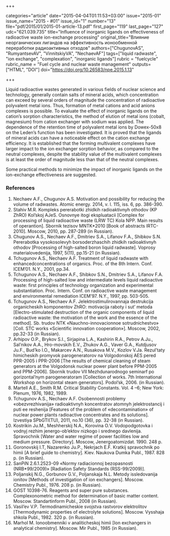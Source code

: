 +++

categories="article"
date="2015-04-04T01:11:53+03:00"
issue="2015-01"
issue_name="2015 - #01"
issue_id="1"
number="13"
file="pdf/2015/01/2015-01-article-13.pdf"
first_page="119"
last_page="127"
udc="621.039.735"
title="Influence of inorganic ligands on effectiveness of radioactive waste ion-exchange processing"
original_title="Влияние неорганических лигандов на эффективность ионообменной переработки радиоактивных отходов"
authors=["ChugunovAS", "RumyantsevAV", "VinnitskiyVA", "NechaevAF"]
tags=["liquid radwaste", "ion exchange", "complexation", "inorganic ligands"]
rubric = "fuelcycle"
rubric_name = "Fuel cycle and nuclear waste management"
outputs=["HTML", "DOI"]
doi="https://doi.org/10.26583/npe.2015.1.13"

+++

Liquid radioactive wastes generated in various fields of nuclear science and technology, generally contain salts of mineral acids, which concentration can exceed by several orders of magnitude the concentration of radioactive polyvalent metal ions. Thus, formation of metal cations and acid anions complexes is possible. To evaluate the effect of inorganic ligands on the cation’s sorption characteristics, the method of elution of metal ions (cobalt, magnesium) from cation exchanger with sodium was applied. The dependence of the retention time of polyvalent metal ions by Dowex-50х8 on the Leden’s function has been investigated. It is proved that the ligands of mineral acids can have a noticeable effect on the cation exchange efficiency. It is established that the forming multivalent complexes have larger impact to the ion exchanger sorption behavior, as compared to the neutral complexes, despite the stability value of the multivalent complexes is at least the order of magnitude less than that of the neutral complexes.

Some practical methods to minimize the impact of inorganic ligands on the ion-exchange effectiveness are suggested.

### References

1. Nechaev A.F., Chugunov A.S. Motivation and possibility for reducing the volume of radwastes. Atomic energy. 2014, v. l. 115, iss. 6, pp. 386-390.
2. Stahiv M.R. Kompleks pererabotki zhidkih radioaktivnyh othodov (KP ZhRO) Kol’skoj AJeS. Osnovnye itogi ekspluatacii [Complex for processing of liquid radioactive waste (LRW TC) Kola NPP. Main results of operantion]. Sbornik tezisov MNTK*2010 [Book of abstracts IRTC-2010]. Moscow, 2010, pp. 287-289 (in Russian).
3. Chugunov A.S., Nechaev A.F., Dmitriev S.A., Lifanov F.A., Shibkov S.N. Pererabotka vysokosolevyh borsoderzhaschih zhidkih radioaktivnyh othodov [Processing of high-salted boron liquid radwaste]. Voprosy materialovedenija, 1997, 5(11), pp.15-21 (in Russian).
4. Tchugunov A.S., Nechaev A.F. Treatment of liquid radwaste with enhancedconcentrations of organics. Proc. of the 8th Intern. Conf. ICEM’01. N.Y., 2001, pp.34.
5. Tchugunov A.S., Nechaev A.F., Shibkov S.N., Dmitriev S.A., Lifanov F.A. Processing of high-salted low and intermediate levels liquid radioactive waste: first principles of technology organization and experimental substantiation. Proc. Intern. Conf. on radioactive waste management and environmental remediation ICEM’97. N.Y., 1997, pp. 503-505.
6. Tchugunov A.S., Nechaev A.F. Jelektrostimulirovannaja destrukcija organicheskih komponentov ZhRO: motivacija raboty i sut’ metoda [Electro-stimulated destruction of the organic components of liquid radioactive waste: the motivation of the work and the essence of the method]. Sb. trudov NTK «Nauchno-innovacionnoe sotrudnichestvo» [Coll. STC works «Scientific innovation cooperation»]. Moscow, 2002, pp.32-33 (in Russian).
7. Arhipov O.P., Brykov S.I., Sirjapina L.A., Kashirin R.A., Petrov A.Ju., Sal’nikov A.A., Hro-movskih E.V., Zhukov A.G., Vaver G.A., Kutdjusov Ju.F., Bud’ko I.O., Makarcev A.N., Rusakova M.V., Kozlov V.Ja. Rezul’taty himicheskih promyvok parogeneratorov na Volgodonskoj AES pered PPR-2005 i PPR-2006 [The results of chemical cleaning of steam generators at the Volgodonsk nuclear power plant before PPM-2005 and PPM-2006]. Sbornik trudov VII Mezhdunarodnogo seminarf po gorizontal’nym parogeneratoram [Collection of works. 7th International Workshop on horizontal steam generators]. Podol’sk, 2006. (in Russian).
8. Martell A.E., Smith R.M. Critical Stability Constants. Vol. 4 –6; New York: Plenum, 1976, 1982, 1989.
9. Tchugunov A.S., Nechaev A.F. Osobennosti problemy «obezvrezhivanija» radioaktivnyh koncentratov atomnyh jelektrostancij i puti ee reshenija [Features of the problem of «decontamination» of nuclear power plants radioactive concentrates and its solutions]. Izvestiya SPbGTI(TU), 2011, no.10 (36), pp. 32-38 (in Russian).
10. Kostrikin Ju.M., Meshherskij N.A., Korovina O.V. Vodopodgotovka i vodnyj rezhim jenergo-ob’ektov nizkogo i srednego davlenija. Spravochnik [Water and water regime of power facilities low and medium pressure. Directory]. Moscow, Jenergoatomizdat. 1990. 248 p.
11. Goronovskij I.T, Nazarenko Ju.P., Nekrjach E.F. Kratkij spravochnik po himii [A brief guide to chemistry]. Kiev. Naukova Dumka Publ., 1987. 828 p. (in Russian).
12. SanPiN 2.6.1.2523-09 «Normy radiacionnoj bezopasnosti (NRB*99/2009)» [Radiation Safety Standards (RSS-99/2009)].
13. Poljanskij N.G., Gorbunov G.V., Poljanskaja N.L. Metody issledovanija ionitov [Methods of investigation of ion exchangers]. Moscow. Chemistry Publ., 1976. 208 p. (in Russian).
14. GOST 10398-76. Reagents and super pure substances. Complexonometric method for determination of basic matter content. Moscow. Standartinform Publ., 2008 (in Russian).
15. Vasil’ev V.P. Termodinamicheskie svojstva rastvorov elektrolitov [Thermodynamic properties of electrolyte solutions]. Moscow. Vysshaja shkola Publ., 1982. 320 p. (in Russian).
16. Marhol M. Ionoobmenniki v analiticheskoj himii [Ion exchangers in analytical chemistry]. Moscow. Mir Publ., 1985 (in Russian).
